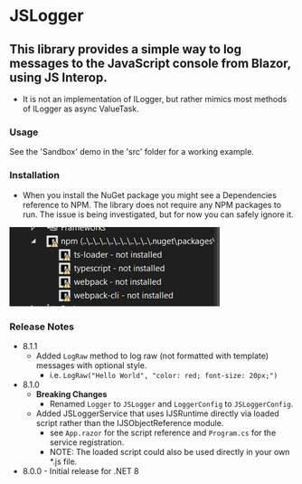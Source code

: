 # JSLogger

## This library provides a simple way to log messages to the JavaScript console from Blazor, using JS Interop.
- It is not an implementation of ILogger, but rather mimics most methods of ILogger as async ValueTask.

### Usage
See the 'Sandbox' demo in the 'src' folder for a working example.

### Installation
- When you install the NuGet package you might see a Dependencies reference to NPM.
The library does not require any NPM packages to run.
The issue is being investigated, but for now you can safely ignore it.

![NPM](NPM.png)

### Release Notes
- 8.1.1
  - Added `LogRaw` method to log raw (not formatted with template) messages with optional style.
    - i.e. `LogRaw("Hello World", "color: red; font-size: 20px;")`
- 8.1.0 
  - **Breaking Changes** 
    - Renamed `Logger` to `JSLogger` and `LoggerConfig` to `JSLoggerConfig`.
  - Added JSLoggerService that uses IJSRuntime directly via loaded script
rather than the IJSObjectReference module.
    - see `App.razor` for the script reference and `Program.cs` for the service registration.
    - NOTE: The loaded script could also be used directly in your own *.js file.
- 8.0.0 - Initial release for .NET 8

